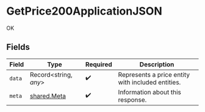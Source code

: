 # GetPrice200ApplicationJSON

OK


## Fields

| Field                                             | Type                                              | Required                                          | Description                                       |
| ------------------------------------------------- | ------------------------------------------------- | ------------------------------------------------- | ------------------------------------------------- |
| `data`                                            | Record<string, *any*>                             | :heavy_check_mark:                                | Represents a price entity with included entities. |
| `meta`                                            | [shared.Meta](../../models/shared/meta.md)        | :heavy_check_mark:                                | Information about this response.                  |